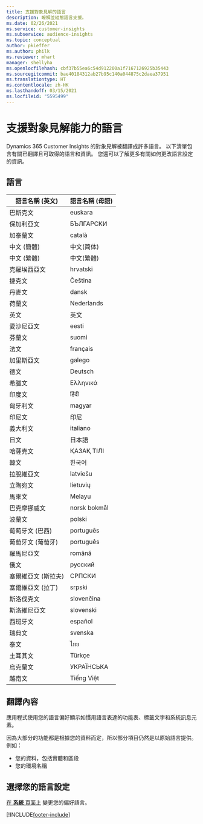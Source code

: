 ```yaml
---
title: 支援對象見解的語言
description: 瞭解並組態語言支援。
ms.date: 02/26/2021
ms.service: customer-insights
ms.subservice: audience-insights
ms.topic: conceptual
author: pkieffer
ms.author: philk
ms.reviewer: mhart
manager: shellyha
ms.openlocfilehash: cbf37b55ea6c54d912200a1f7167126925b35443
ms.sourcegitcommit: bae40184312ab27b95c140a044875c2daea37951
ms.translationtype: HT
ms.contentlocale: zh-HK
ms.lasthandoff: 03/15/2021
ms.locfileid: "5595499"
---
```

# <a name="supported-languages-for-audience-insights-capability"></a>支援對象見解能力的語言

Dynamics 365 Customer Insights 的對象見解被翻譯成許多語言。 以下清單包含有關已翻譯且可取得的語言和資訊。 您還可以了解更多有關如何更改語言設定的資訊。 

## <a name="languages"></a>語言

| 語言名稱 (英文)|  語言名稱 (母語) |
| ------------- | ------------- |
| 巴斯克文 | euskara |
| 保加利亞文 | БЪЛГАРСКИ |
| 加泰蘭文 | català |
| 中文 (簡體) | 中文(简体) |
| 中文 (繁體) | 中文(繁體) |
| 克羅埃西亞文 | hrvatski |
| 捷克文 | Čeština |
| 丹麥文 | dansk |
| 荷蘭文 | Nederlands |
| 英文 | 英文 |
| 愛沙尼亞文 | eesti |
| 芬蘭文 | suomi |
| 法文 | français |
| 加里斯亞文 | galego |
| 德文 | Deutsch |
| 希臘文 | Ελληνικά |
| 印度文 | हिंदी |
| 匈牙利文 | magyar |
| 印尼文 | 印尼 |
| 義大利文 | italiano |
| 日文 | 日本語 |
| 哈薩克文 | ҚАЗАҚ ТІЛІ |
| 韓文 | 한국어 |
| 拉脫維亞文 | latviešu |
| 立陶宛文 | lietuvių |
| 馬來文 | Melayu |
| 巴克摩挪威文 | norsk bokmål |
| 波蘭文 | polski |
| 葡萄牙文 (巴西) | português |
| 葡萄牙文 (葡萄牙) | português |
| 羅馬尼亞文 | română |
| 俄文 | pусский |
| 塞爾維亞文 (斯拉夫) | СРПСКИ |
| 塞爾維亞文 (拉丁) | srpski |
| 斯洛伐克文 | slovenčina |
| 斯洛維尼亞文 | slovenski |
| 西班牙文 | español |
| 瑞典文 | svenska |
| 泰文 | ไทย |
| 土耳其文 | Türkçe |
| 烏克蘭文 | УКРАЇНСЬКА |
| 越南文 | Tiếng Việt |

## <a name="whats-translated"></a>翻譯內容

應用程式使用您的語言偏好顯示如慣用語言表達的功能表、標籤文字和系統訊息元素。

因為大部分的功能都是根據您的資料而定，所以部分項目仍然是以原始語言提供。 例如：

- 您的資料，包括實體和區段
- 您的環境名稱

## <a name="choose-your-language-settings"></a>選擇您的語言設定  

[在 **系統** 頁面上](system.md) 變更您的偏好語言。


[!INCLUDE[footer-include](../includes/footer-banner.md)]